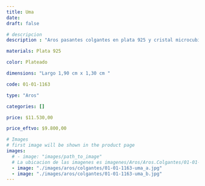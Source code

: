 ```yaml
---
title: Uma
date: 
draft: false

# descripcion
description : "Aros pasantes colgantes en plata 925 y cristal microcubic. Línea premium."

materials: Plata 925

color: Plateado

dimensions: "Largo 1,90 cm x 1,30 cm "

code: 01-01-1163

type: "Aros"

categories: []

price: $11.530,00

price_eftvo: $9.800,00

# Images
# first image will be shown in the product page
images:
  # - image: "images/path_to_image"
  # La ubicacion de las imagenes es imagenes/Aros/Aros.Colgantes/01-01-1163-uma
  - image: "./images/aros/colgantes/01-01-1163-uma_a.jpg"
  - image: "./images/aros/colgantes/01-01-1163-uma_b.jpg"
---
```

